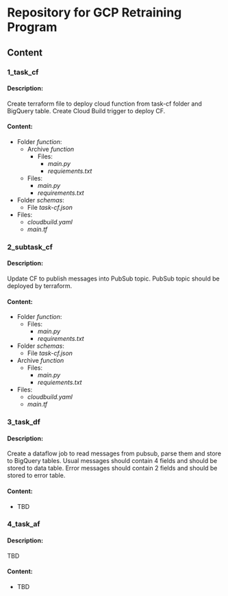 # Repository for GCP Retraining Program

## Content

### 1_task_cf
#### Description:
Create terraform file to deploy cloud function from task-cf folder and BigQuery table. Create Cloud Build trigger to deploy CF.

#### Content:
- Folder *function*:
  - Archive *function*
    - Files:
      - *main.py*
      - *requiements.txt*
  - Files:
    - *main.py*
    - *requirements.txt*
- Folder *schemas*:
  - File *task-cf.json*
- Files:
  - *cloudbuild.yaml*
  - *main.tf*
    
### 2_subtask_cf
#### Description:
Update CF to publish messages into PubSub topic. PubSub topic should be deployed by terraform.

#### Content:
- Folder *function*:
  - Files:
    - *main.py*
    - *requirements.txt*
- Folder *schemas*:
  - File *task-cf.json*
- Archive *function*
    - Files:
      - *main.py*
      - *requiements.txt*
- Files:
  - *cloudbuild.yaml*
  - *main.tf*

### 3_task_df
#### Description:
Create a dataflow job to read messages from pubsub, parse them and store to BigQuery tables. Usual messages should contain 4 fields and should be stored to data table. Error messages should contain 2 fields and should be stored to error table.


#### Content:
- TBD

### 4_task_af
#### Description:
TBD

#### Content:
- TBD
